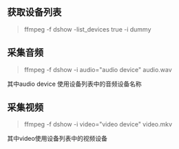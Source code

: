 ## 获取设备列表

>ffmpeg -f dshow -list_devices true -i dummy

## 采集音频

>ffmpeg -f dshow -i audio="audio device" audio.wav

其中audio device 使用设备列表中的音频设备名称

## 采集视频

>ffmpeg -f dshow -i video="video device" video.mkv

其中video使用设备列表中的视频设备